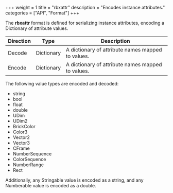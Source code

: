 +++
weight = 1
title = "rbxattr"
description = "Encodes instance attributes."
categories = ["API", "Format"]
+++

The **rbxattr** format is defined for serializing instance attributes,
encoding
a Dictionary of attribute values.

| Direction | Type | Description |
| --- | --- | --- |
| Decode | Dictionary | A dictionary of attribute names mapped to values. |
| Encode | Dictionary | A dictionary of attribute names mapped to values. |

The following value types are encoded and decoded:

- string
- bool
- float
- double
- UDim
- UDim2
- BrickColor
- Color3
- Vector2
- Vector3
- CFrame
- NumberSequence
- ColorSequence
- NumberRange
- Rect

Additionally, any Stringable value is encoded as a string, and any Numberable
value is encoded as a double.